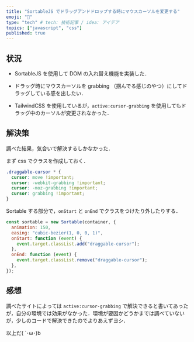 ```yaml
---
title: "SortableJS でドラッグアンドドロップする時にマウスカーソルを変更する"
emoji: "👾"
type: "tech" # tech: 技術記事 / idea: アイデア
topics: ["javascript", "css"]
published: true
---
```


## 状況

- SortableJS を使用して DOM の入れ替え機能を実装した．

- ドラッグ時にマウスカーソルを grabbing （掴んでる感じのやつ）にしてドラッグしている感を出したい．

- TailwindCSS を使用しているが，`active:cursor-grabbing` を使用してもドラッグ中のカーソルが変更されなかった．

## 解決策

調べた結果，気合いで解決するしかなかった．

まず css でクラスを作成しておく．

```css
.draggable-cursor * {
  cursor: move !important;
  cursor: -webkit-grabbing !important;
  cursor: -moz-grabbing !important;
  cursor: grabbing !important;
}
```

Sortable する部分で，`onStart` と `onEnd` でクラスをつけたり外したりする．

```js
const sortable = new Sortable(container, {
  animation: 150,
  easing: "cubic-bezier(1, 0, 0, 1)",
  onStart: function (event) {
    event.target.classList.add("draggable-cursor");
  },
  onEnd: function (event) {
    event.target.classList.remove("draggable-cursor");
  },
});
```

## 感想

調べたサイトによっては `active:cursor-grabbing` で解決できると書いてあったが，自分の環境では効果がなかった．環境が要因かどうかまでは調べていないが，少しのコードで解決できたのでよりあえずヨシ．

以上だ( `･ω･)b
